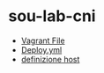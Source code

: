 # sou-lab-cni
- <a href="https://github.com/lucacappucci/-sou-lab-cni/blob/main/Vagrantfile">Vagrant File</a>
- <a href="https://github.com/lucacappucci/-sou-lab-cni/blob/main/deploy.yml">Deploy.yml</a>
- <a href="https://github.com/lucacappucci/-sou-lab-cni/blob/main/inventory">definizione host</a>
 
